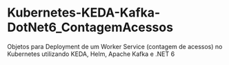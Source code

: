 # Kubernetes-KEDA-Kafka-DotNet6_ContagemAcessos
Objetos para Deployment de um Worker Service (contagem de acessos) no Kubernetes utilizando KEDA, Helm, Apache Kafka e .NET 6
